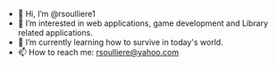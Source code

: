 - 👋 Hi, I’m @rsoulliere1
- 👀 I’m interested in web applications, game development and Library related applications.
- 🌱 I’m currently learning how to survive in today's world.
- 📫 How to reach me: rsoulliere@yahoo.com
